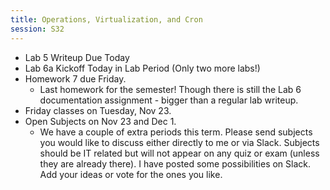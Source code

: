 ```yaml
---
title: Operations, Virtualization, and Cron
session: S32
---
```


* Lab 5 Writeup Due Today
* Lab 6a Kickoff Today in Lab Period (Only two more labs!)
* Homework 7 due Friday.
    * Last homework for the semester! Though there is still the Lab 6 documentation assignment - bigger than a regular lab writeup.
* Friday classes on Tuesday, Nov 23.
* Open Subjects on Nov 23 and Dec 1.
    * We have a couple of extra periods this term. Please send subjects you would like to discuss either directly to me or via Slack. Subjects should be IT related but will not appear on any quiz or exam (unless they are already there). I have posted some possibilities on Slack. Add your ideas or vote for the ones you like.
